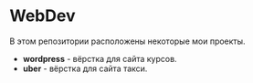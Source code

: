 # WebDev
В этом репозитории расположены некоторые мои проекты.

* **wordpress** - вёрстка для сайта курсов.
* **uber** - вёрстка для сайта такси.
